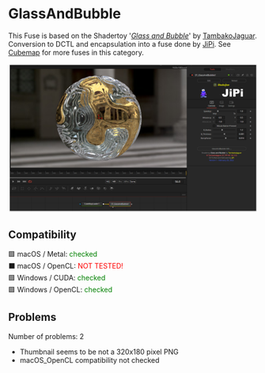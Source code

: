# GlassAndBubble

This Fuse is based on the Shadertoy '_[Glass and Bubble](https://www.shadertoy.com/view/XdVSRV)_' by [TambakoJaguar](https://www.shadertoy.com/user/TambakoJaguar). Conversion to DCTL and encapsulation into a fuse done by [JiPi](../../Site/Profiles/JiPi.md). See [Cubemap](README.md) for more fuses in this category.

<!-- +++ DO NOT REMOVE THIS COMMENT +++ DO NOT ADD OR EDIT ANY TEXT BEFORE THIS LINE +++ IT WOULD BE A REALLY BAD IDEA +++ -->

[![Thumbnail](GlassAndBubble_screenshot.png)](https://www.shadertoy.com/view/XdVSRV "View on Shadertoy.com")

<!-- +++ DO NOT REMOVE THIS COMMENT +++ DO NOT EDIT ANY TEXT THAT COMES AFTER THIS LINE +++ TRUST ME: JUST DON'T DO IT +++ -->

## Compatibility

🟩 macOS / Metal: <span style="color:green; ">checked</span><br />
⬛ macOS / OpenCL: <span style="color:red; ">NOT TESTED!</span><br />
🟩 Windows / CUDA: <span style="color:green; ">checked</span><br />
🟩 Windows / OpenCL: <span style="color:green; ">checked</span><br />


## Problems

Number of problems: 2

- Thumbnail seems to be not a 320x180 pixel PNG
- macOS_OpenCL compatibility not checked



